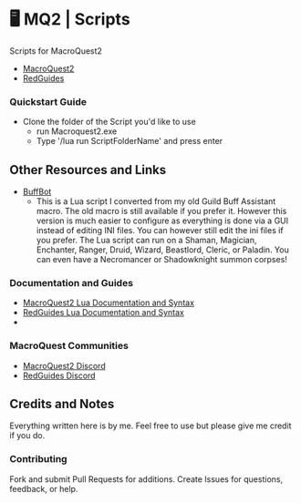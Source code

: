 # 🖥  MQ2 | Scripts

Scripts for MacroQuest2

* [MacroQuest2](https://www.macroquest2.com/main.php)
* [RedGuides](https://www.redguides.com/community/)

### Quickstart Guide

* Clone the folder of the Script you'd like to use
  * run Macroquest2.exe
  * Type '/lua run ScriptFolderName' and press enter

## Other Resources and Links
* [BuffBot](https://github.com/TheDroidYourLookingFor/MacroQuest2-Scripts/tree/main/BuffBot)
  * This is a Lua script I converted from my old Guild Buff Assistant macro. The old macro is still available if you prefer it. However this version is much easier to configure as everything is done via a GUI instead of editing INI files. You can however still edit the ini files if you prefer. The Lua script can run on a Shaman, Magician, Enchanter, Ranger, Druid, Wizard, Beastlord, Cleric, or Paladin. You can even have a Necromancer or Shadowknight summon corpses!

### Documentation and Guides

* [MacroQuest2 Lua Documentation and Syntax](https://docs.macroquest.org/lua/)
* [RedGuides Lua Documentation and Syntax](https://www.redguides.com/wiki/MQ2Lua)
* 
### MacroQuest Communities

* [MacroQuest2 Discord](https://www.macroquest2.com/main.php?p=discord)
* [RedGuides Discord](https://www.redguides.com/community/rg-discord/)

## Credits and Notes

 Everything written here is by me. Feel free to use but please give me credit if you do.

### Contributing

Fork and submit Pull Requests for additions. Create Issues
for questions, feedback, or help.

